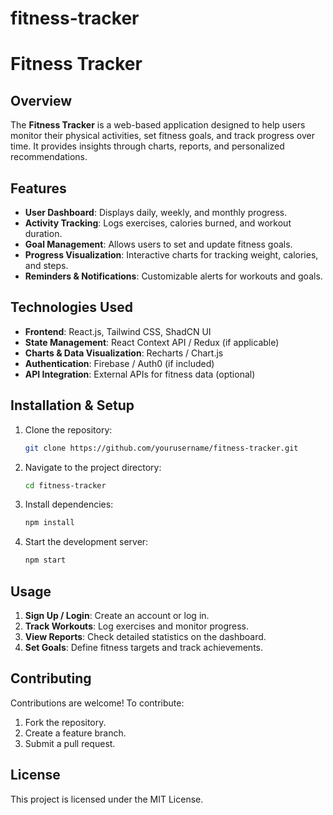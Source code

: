 # fitness-tracker
# Fitness Tracker

## Overview
The **Fitness Tracker** is a web-based application designed to help users monitor their physical activities, set fitness goals, and track progress over time. It provides insights through charts, reports, and personalized recommendations.

## Features
- **User Dashboard**: Displays daily, weekly, and monthly progress.
- **Activity Tracking**: Logs exercises, calories burned, and workout duration.
- **Goal Management**: Allows users to set and update fitness goals.
- **Progress Visualization**: Interactive charts for tracking weight, calories, and steps.
- **Reminders & Notifications**: Customizable alerts for workouts and goals.

## Technologies Used
- **Frontend**: React.js, Tailwind CSS, ShadCN UI
- **State Management**: React Context API / Redux (if applicable)
- **Charts & Data Visualization**: Recharts / Chart.js
- **Authentication**: Firebase / Auth0 (if included)
- **API Integration**: External APIs for fitness data (optional)

## Installation & Setup
1. Clone the repository:
   ```sh
   git clone https://github.com/yourusername/fitness-tracker.git
   ```
2. Navigate to the project directory:
   ```sh
   cd fitness-tracker
   ```
3. Install dependencies:
   ```sh
   npm install
   ```
4. Start the development server:
   ```sh
   npm start
   ```

## Usage
1. **Sign Up / Login**: Create an account or log in.
2. **Track Workouts**: Log exercises and monitor progress.
3. **View Reports**: Check detailed statistics on the dashboard.
4. **Set Goals**: Define fitness targets and track achievements.

## Contributing
Contributions are welcome! To contribute:
1. Fork the repository.
2. Create a feature branch.
3. Submit a pull request.

## License
This project is licensed under the MIT License.

